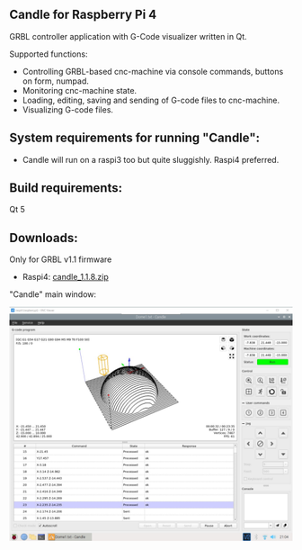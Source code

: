 Candle for Raspberry Pi 4
-----------
GRBL controller application with G-Code visualizer written in Qt.

Supported functions:
* Controlling GRBL-based cnc-machine via console commands, buttons on form, numpad.
* Monitoring cnc-machine state.
* Loading, editing, saving and sending of G-code files to cnc-machine.
* Visualizing G-code files.

System requirements for running "Candle":
-------------------
* Candle will run on a raspi3 too but quite sluggishly. Raspi4 preferred.

Build requirements:
------------------
Qt 5

Downloads:
----------
Only for GRBL v1.1 firmware

* Raspi4:   [candle_1.1.8.zip](https://github.com/pihnat/Candle/releases/download/v1.1/Candle_1.1.8_for_raspi4.zip)


"Candle" main window:

![screenshot](/screenshots/Screenshot_Candle_on_Raspi4.jpg)

